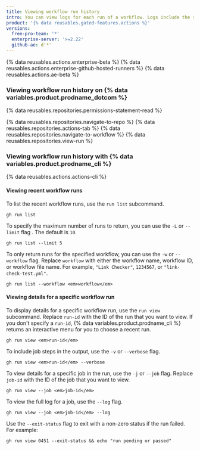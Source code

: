 ```yaml
---
title: Viewing workflow run history
intro: You can view logs for each run of a workflow. Logs include the status for each job and step in a workflow.
product: '{% data reusables.gated-features.actions %}'
versions:
  free-pro-team: '*'
  enterprise-server: '>=2.22'
  github-ae: d'*'
---
```


{% data reusables.actions.enterprise-beta %}
{% data reusables.actions.enterprise-github-hosted-runners %}
{% data reusables.actions.ae-beta %}

### Viewing workflow run history on {% data variables.product.prodname_dotcom %} 

{% data reusables.repositories.permissions-statement-read %}

{% data reusables.repositories.navigate-to-repo %}
{% data reusables.repositories.actions-tab %}
{% data reusables.repositories.navigate-to-workflow %}
{% data reusables.repositories.view-run %}

### Viewing workflow run history with {% data variables.product.prodname_cli %}

{% data reusables.actions.actions-cli %}

#### Viewing recent workflow runs

To list the recent workflow runs, use the `run list` subcommand.

```shell
gh run list
```

To specify the maximum number of runs to return, you can use the `-L` or `--limit` flag . The default is `10`.

```shell
gh run list --limit 5
```

To only return runs for the specified workflow, you can use the `-w` or `--workflow` flag.  Replace `workflow` with either the workflow name, workflow ID, or workflow file name. For example, `"Link Checker"`, `1234567`, or `"link-check-test.yml"`.

```shell
gh run list --workflow <em>workflow</em>
```

#### Viewing details for a specific workflow run

To display details for a specific workflow run, use the `run view` subcommand. Replace `run-id` with the ID of the run that you want to view. If you don't specify a `run-id`, {% data variables.product.prodname_cli %} returns an interactive menu for you to choose a recent run.

```shell
gh run view <em>run-id</em>
```

To include job steps in the output, use the `-v` or `--verbose` flag.

```shell
gh run view <em>run-id</em> --verbose
```

To view details for a specific job in the run, use the `-j` or `--job` flag.  Replace `job-id` with the ID of the job that you want to view.

```shell
gh run view --job <em>job-id</em>
```

To view the full log for a job, use the `--log` flag.

```shell
gh run view --job <em>job-id</em> --log
```

Use the `--exit-status` flag to exit with a non-zero status if the run failed. For example:

```shell
gh run view 0451 --exit-status && echo "run pending or passed"
```
